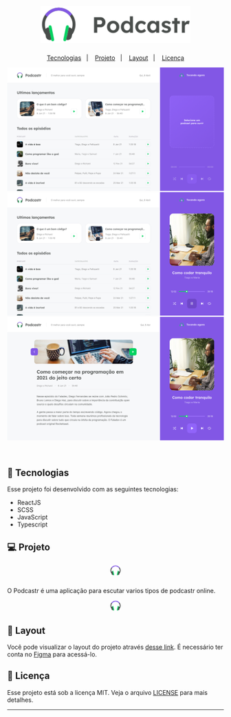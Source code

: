<h1 align="center">
  <img alt="Podcastr" title="Podcastr" src="images/logo1.svg" width="350px" />

</h1>

<p align="center">
  <a href="#-tecnologias">Tecnologias</a>&nbsp;&nbsp;&nbsp;|&nbsp;&nbsp;&nbsp;
  <a href="#-projeto">Projeto</a>&nbsp;&nbsp;&nbsp;|&nbsp;&nbsp;&nbsp;
  <a href="#-layout">Layout</a>&nbsp;&nbsp;&nbsp;|&nbsp;&nbsp;&nbsp;
  <a href="#memo-licença">Licença</a>
</p>

<p align="center">
 <img src="images/Home1.png" alt="Home" />
 <img src="images/Home2.png" alt="Home2" />
 <img src="images/Interna.png" alt="Interna" />
 
</p>

<br>



  



## 🚀 Tecnologias

Esse projeto foi desenvolvido com as seguintes tecnologias:

- ReactJS
- SCSS
- JavaScript
- Typescript

## 💻 Projeto <p align="center"><img alt="Podcastr" src="images/favicon.png" width="5%"></p>

O Podcastr é uma aplicação para escutar varios tipos de podcastr online.
<p align="center"><img alt="Podcastr" src="images/favicon.png" width="5%"></p>

## 🔖 Layout

Você pode visualizar o layout do projeto através [desse link](https://www.figma.com/file/UwFEntsHpHYJlHNQAQr4gA/Podcastr?node-id=160%3A2761). É necessário ter conta no [Figma](https://figma.com) para acessá-lo.

## :memo: Licença

Esse projeto está sob a licença MIT. Veja o arquivo [LICENSE](LICENSE.md) para mais detalhes.

---

